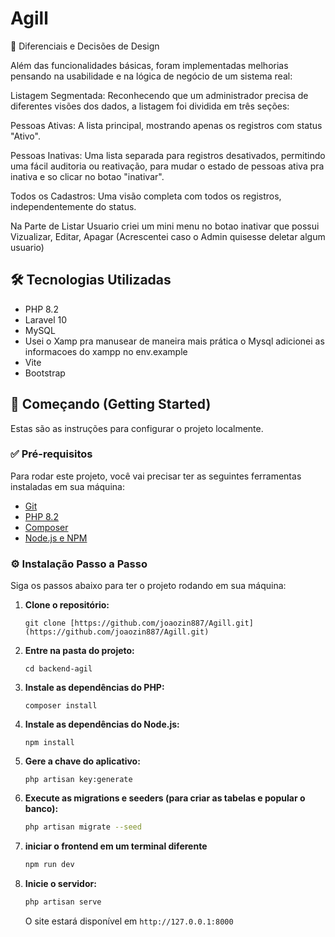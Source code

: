 # Agill

🚀 Diferenciais e Decisões de Design

Além das funcionalidades básicas, foram implementadas melhorias pensando na usabilidade e na lógica de negócio de um sistema real:

Listagem Segmentada: Reconhecendo que um administrador precisa de diferentes visões dos dados, a listagem foi dividida em três seções:

Pessoas Ativas: A lista principal, mostrando apenas os registros com status "Ativo".

Pessoas Inativas: Uma lista separada para registros desativados, permitindo uma fácil auditoria ou reativação, para mudar o estado de pessoas ativa pra inativa e so clicar no botao "inativar".

Todos os Cadastros: Uma visão completa com todos os registros, independentemente do status.

Na Parte de Listar Usuario criei um mini menu no botao inativar que possui Vizualizar, Editar, Apagar (Acrescentei caso o Admin quisesse deletar algum usuario)


## 🛠️ Tecnologias Utilizadas

* PHP 8.2
* Laravel 10
* MySQL
* Usei o Xamp pra manusear de maneira mais prática o Mysql
adicionei as informacoes do xampp no env.example 
* Vite
* Bootstrap 

## 🚀 Começando (Getting Started)

Estas são as instruções para configurar o projeto localmente.

### ✅ Pré-requisitos

Para rodar este projeto, você vai precisar ter as seguintes ferramentas instaladas em sua máquina:
* [Git](https://git-scm.com)
* [PHP 8.2](https://www.php.net/downloads.php)
* [Composer](https://getcomposer.org)
* [Node.js e NPM](https://nodejs.org/en/)


### ⚙️ Instalação Passo a Passo

Siga os passos abaixo para ter o projeto rodando em sua máquina:

1.  **Clone o repositório:**
    ```terminal bash
    git clone [https://github.com/joaozin887/Agill.git](https://github.com/joaozin887/Agill.git)
    ```

2.  **Entre na pasta do projeto:**
    ```terminal bash
    cd backend-agil
    ```

3.  **Instale as dependências do PHP:**
    ```terminal bash
    composer install
    ```

4.  **Instale as dependências do Node.js:**
    ``` terminal bash
    npm install
    ```

5.  **Gere a chave do aplicativo:**
    ```terminal bash
    php artisan key:generate
    ```
        

6.  **Execute as migrations e seeders (para criar as tabelas e popular o banco):**
    ```bash
    php artisan migrate --seed
    ```

7.  **iniciar o frontend em um terminal diferente**
    ```bash
    npm run dev
    ```

8. **Inicie o servidor:**
    ```bash
    php artisan serve
    ```
    O site estará disponível em `http://127.0.0.1:8000`

